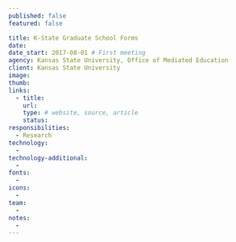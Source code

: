 ```yaml
---
published: false
featured: false

title: K-State Graduate School Forms
date:
date_start: 2017-08-01 # First meeting
agency: Kansas State University, Office of Mediated Education
client: Kansas State University
image:
thumb:
links:
  - title:
    url:
    type: # website, source, article
    status:
responsibilities:
  - Research
technology:
  -
technology-additional:
  -
fonts:
  -
icons:
  -
team:
  -
notes:
  -
---
```

